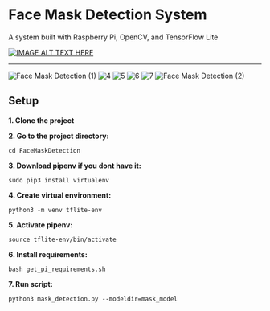
# Face Mask Detection System
A system built with Raspberry Pi, OpenCV, and TensorFlow Lite


[![IMAGE ALT TEXT HERE](https://img.youtube.com/vi/-GJLy0X9fAs/0.jpg)](https://www.youtube.com/watch?v=-GJLy0X9fAs)

---
![Face Mask Detection (1)](https://user-images.githubusercontent.com/42393044/117066415-8e4b9500-acdd-11eb-9915-85655858a61b.png)
![4](https://user-images.githubusercontent.com/42393044/117066751-0023de80-acde-11eb-948c-aa899b6e25d2.png)
![5](https://user-images.githubusercontent.com/42393044/117066874-277aab80-acde-11eb-87ac-56662596fd80.png)
![6](https://user-images.githubusercontent.com/42393044/117066886-2a759c00-acde-11eb-93ef-59e451752551.png)
![7](https://user-images.githubusercontent.com/42393044/117066894-2cd7f600-acde-11eb-8f5e-afba7f61bc63.png)
![Face Mask Detection (2)](https://user-images.githubusercontent.com/42393044/117067267-a40d8a00-acde-11eb-9a41-165463ea3705.png)


## Setup

**1. Clone the project**

**2. Go to the project directory:**
```
cd FaceMaskDetection
```
**3. Download pipenv if you dont have it:**
```
sudo pip3 install virtualenv
```
**4. Create virtual environment:**
```
python3 -m venv tflite-env
```
**5. Activate pipenv:**
```
source tflite-env/bin/activate
```
**6. Install requirements:**
```
bash get_pi_requirements.sh
```
**7. Run script:**
```
python3 mask_detection.py --modeldir=mask_model
```
